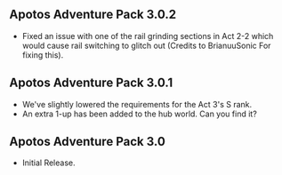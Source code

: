 ## Apotos Adventure Pack 3.0.2

- Fixed an issue with one of the rail grinding sections in Act 2-2 which would cause rail switching to glitch out (Credits to BrianuuSonic For fixing this).


## Apotos Adventure Pack 3.0.1

- We've slightly lowered the requirements for the Act 3's S rank.
- An extra 1-up has been added to the hub world. Can you find it?


## Apotos Adventure Pack 3.0

- Initial Release.